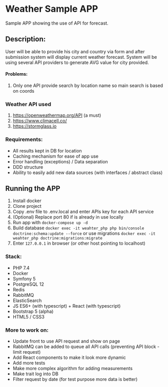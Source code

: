 # Weather Sample APP
Sample APP showing the use of API for forecast.

## Description:
User will be able to provide his city and country via form 
and after submission system will display current weather forecast. 
System will be using several API providers to generate AVG value for city provided.

#### Problems:
1. Only one API provide search by location name so main search is based on coords

### Weather API used
1. https://openweathermap.org/API (a must)
2. https://www.climacell.co/
3. https://stormglass.io

### Requirements:
- All results kept in DB for location
- Caching mechanism for ease of app use
- Error handling (exceptions) / Data separation
- DDD structure
- Ability to easily add new data sources (with interfaces / abstract class)

## Running the APP
1. Install docker
2. Clone project 
3. Copy .env file to .env.local and enter APIs key for each API service
4. (Optional) Replace port 80 if is already in use locally
5. Run app with `docker-compose up -d`
6. Build database `docker exec -it weahter_php php bin/console doctrine:schema:update --force`
    or use migrations `docker exec -it weahter_php doctrine:migrations:migrate`
7. Enter `127.0.0.1` in browser (or other host pointing to localhost)

### Stack:
- PHP 7.4
- Docker
- Symfony 5
- PostgreSQL 12
- Redis
- RabbitMQ
- ElasticSearch
- JS ES6+ (with typescript) + React (with typescript)
- Bootstrap 5 (alpha)
- HTML5 / CSS3

### More to work on:
- Update front to use API request and show on page
- RabbitMQ can be added to queue all API calls (preventing API block - limit request)
- Add React components to make it look more dynamic
- Add more tests
- Make more complex algorithm for adding measurements
- Make trait log into DB
- Filter request by date (for test purpose more data is better)
